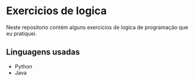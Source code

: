 # Exercicios de logica

Neste repositorio contém alguns exercicios de logica de programação que eu pratiquei.

## Linguagens usadas

- Python
- Java
